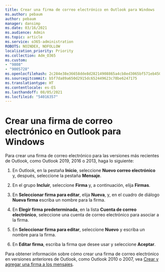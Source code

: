 ```yaml
---
title: Crear una firma de correo electrónico en Outlook para Windows
ms.author: pebaum
author: pebaum
manager: dansimp
ms.date: 03/16/2021
ms.audience: Admin
ms.topic: article
ms.service: o365-administration
ROBOTS: NOINDEX, NOFOLLOW
localization_priority: Priority
ms.collection: Adm_O365
ms.custom:
- "9808"
- "9005728"
ms.openlocfilehash: 2c284e38e36658dde8d28214908865a4cb8ed3065bf571eb450ce540b9207cd2
ms.sourcegitcommit: b5f7da89a650d2915dc652449623c78be6247175
ms.translationtype: HT
ms.contentlocale: es-ES
ms.lasthandoff: 08/05/2021
ms.locfileid: "54016357"
---
```

# <a name="create-an-email-signature-in-outlook-for-windows"></a>Crear una firma de correo electrónico en Outlook para Windows

Para crear una firma de correo electrónico para las versiones más recientes de Outlook, como Outlook 2019, 2016 o 2013, haga lo siguiente:

1. En Outlook, en la pestaña **Inicio**, seleccione **Nuevo correo electrónico** y, después, seleccione la pestaña **Mensaje**.

1. En el grupo **Incluir**, seleccione **Firma** y, a continuación, elija **Firmas**.

1. En **Seleccionar firma para editar**, elija **Nueva**, y, en el cuadro de diálogo **Nueva firma** escriba un nombre para la firma.

1. En **Elegir firma predeterminada**, en la lista **Cuenta de correo electrónico**, seleccione una cuenta de correo electrónico para asociar a la firma.

1. En **Seleccionar firma para editar**, seleccione **Nuevo** y escriba un nombre para la firma.

1. En **Editar firma**, escriba la firma que desee usar y seleccione **Aceptar**.

Para obtener información sobre cómo crear una firma de correo electrónico en versiones anteriores de Outlook, como Outlook 2010 o 2007, vea [Crear y agregar una firma a los mensajes](https://support.microsoft.com/office/8ee5d4f4-68fd-464a-a1c1-0e1c80bb27f2#ID0EAADAAA=Office_2007_-_2010).


